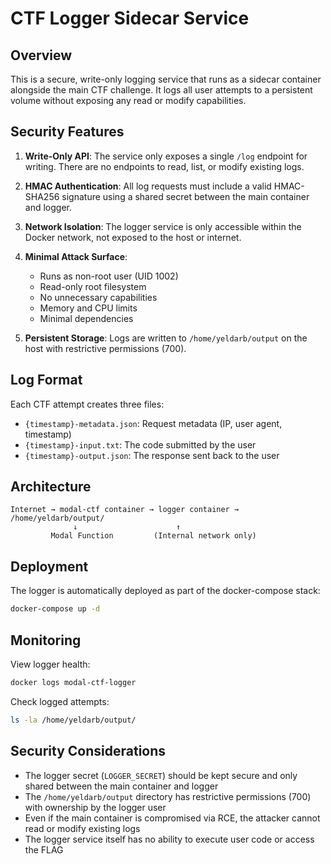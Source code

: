 # CTF Logger Sidecar Service

## Overview

This is a secure, write-only logging service that runs as a sidecar container alongside the main CTF challenge. It logs all user attempts to a persistent volume without exposing any read or modify capabilities.

## Security Features

1. **Write-Only API**: The service only exposes a single `/log` endpoint for writing. There are no endpoints to read, list, or modify existing logs.

2. **HMAC Authentication**: All log requests must include a valid HMAC-SHA256 signature using a shared secret between the main container and logger.

3. **Network Isolation**: The logger service is only accessible within the Docker network, not exposed to the host or internet.

4. **Minimal Attack Surface**:
   - Runs as non-root user (UID 1002)
   - Read-only root filesystem
   - No unnecessary capabilities
   - Memory and CPU limits
   - Minimal dependencies

5. **Persistent Storage**: Logs are written to `/home/yeldarb/output` on the host with restrictive permissions (700).

## Log Format

Each CTF attempt creates three files:

- `{timestamp}-metadata.json`: Request metadata (IP, user agent, timestamp)
- `{timestamp}-input.txt`: The code submitted by the user
- `{timestamp}-output.json`: The response sent back to the user

## Architecture

```
Internet → modal-ctf container → logger container → /home/yeldarb/output/
              ↓                      ↑
         Modal Function         (Internal network only)
```

## Deployment

The logger is automatically deployed as part of the docker-compose stack:

```bash
docker-compose up -d
```

## Monitoring

View logger health:
```bash
docker logs modal-ctf-logger
```

Check logged attempts:
```bash
ls -la /home/yeldarb/output/
```

## Security Considerations

- The logger secret (`LOGGER_SECRET`) should be kept secure and only shared between the main container and logger
- The `/home/yeldarb/output` directory has restrictive permissions (700) with ownership by the logger user
- Even if the main container is compromised via RCE, the attacker cannot read or modify existing logs
- The logger service itself has no ability to execute user code or access the FLAG

